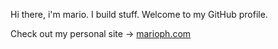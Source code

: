 Hi there, i'm mario. I build stuff. Welcome to my GitHub profile.

Check out my personal site -> [marioph.com](https://marioph.com)
